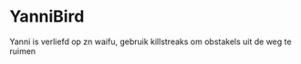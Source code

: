 YanniBird
=========

Yanni is verliefd op zn waifu, gebruik killstreaks om obstakels uit de weg te ruimen
